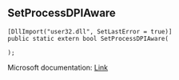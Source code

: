 ## SetProcessDPIAware

```
[DllImport("user32.dll", SetLastError = true)]
public static extern bool SetProcessDPIAware(
   
);
```

Microsoft documentation: [Link](https://docs.microsoft.com/en-us/windows/win32/api/winuser/nf-winuser-setprocessdpiaware)
